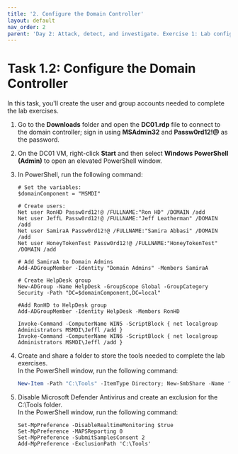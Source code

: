 ```yaml
---
title: '2. Configure the Domain Controller'
layout: default
nav_order: 2
parent: 'Day 2: Attack, detect, and investigate. Exercise 1: Lab configuration'
---
```


# Task 1.2: Configure the Domain Controller

In this task, you'll create the user and group accounts needed to complete the lab exercises.

1. Go to the **Downloads** folder and open the **DC01.rdp** file to connect to the domain controller; sign in using **MSAdmin32** and **Passw0rd12!@** as the password.

1. On the DC01 VM, right-click **Start** and then select **Windows PowerShell (Admin)** to open an elevated PowerShell window.

1. In PowerShell, run the following command:

    ```PowerShell-wrap
    # Set the variables:
    $domainComponent = "MSMDI" 
    
    # Create users:
    Net user RonHD Passw0rd12!@ /FULLNAME:"Ron HD" /DOMAIN /add
    Net user JeffL Passw0rd12!@ /FULLNAME:"Jeff Leatherman" /DOMAIN /add
    Net user SamiraA Passw0rd12!@ /FULLNAME:"Samira Abbasi" /DOMAIN /add 
    Net user HoneyTokenTest Passw0rd12!@ /FULLNAME:"HoneyTokenTest" /DOMAIN /add 

    # Add SamiraA to Domain Admins
    Add-ADGroupMember -Identity "Domain Admins" -Members SamiraA
    
    # Create HelpDesk group
    New-ADGroup -Name HelpDesk -GroupScope Global -GroupCategory Security -Path "DC=$domainComponent,DC=local"
    
    #Add RonHD to HelpDesk group
    Add-ADGroupMember -Identity HelpDesk -Members RonHD

    Invoke-Command -ComputerName WIN5 -ScriptBlock { net localgroup Administrators MSMDI\Jeffl /add }
    Invoke-Command -ComputerName WIN6 -ScriptBlock { net localgroup Administrators MSMDI\Jeffl /add }
    ```

1. Create and share a folder to store the tools needed to complete the lab exercises.  
    In the PowerShell window, run the following command:

    ```PowerShell
    New-Item -Path "C:\Tools" -ItemType Directory; New-SmbShare -Name 'Tools' -Path 'C:\Tools' -ReadAccess 'Everyone'
    ```

1. Disable Microsoft Defender Antivirus and create an exclusion for the C:\\Tools folder.  
    In the PowerShell window, run the following command:

    ```PowerShell-wrap
    Set-MpPreference -DisableRealtimeMonitoring $true
    Set-MpPreference -MAPSReporting 0
    Set-MpPreference -SubmitSamplesConsent 2
    Add-MpPreference -ExclusionPath 'C:\Tools'
    ```
